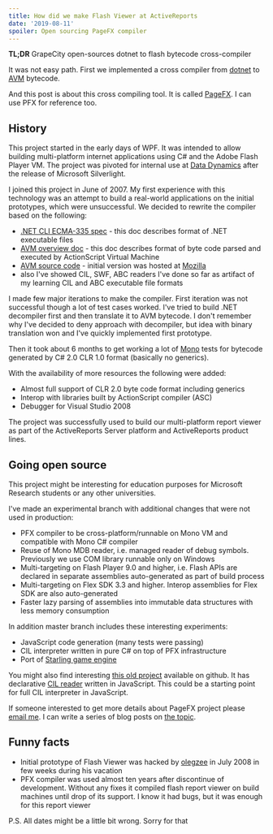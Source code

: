 ```yaml
---
title: How did we make Flash Viewer at ActiveReports
date: '2019-08-11'
spoiler: Open sourcing PageFX compiler
---
```


__TL;DR__ GrapeCity open-sources dotnet to flash bytecode cross-compiler

It was not easy path. First we implemented a cross compiler from [dotnet](https://en.wikipedia.org/wiki/Common_Intermediate_Language) to [AVM](https://www.adobe.com/content/dam/acom/en/devnet/pdf/avm2overview.pdf) bytecode.

And this post is about this cross compiling tool. It is called [PageFX](https://github.com/GrapeCity/pagefx). I can use PFX for reference too.

## History

This project started in the early days of WPF. It was intended to allow building multi-platform internet applications using C# and the Adobe Flash Player VM. The project was pivoted for internal use at [Data Dynamics](https://en.wikipedia.org/wiki/Data_Dynamics) after the release of Microsoft Silverlight.

I joined this project in June of 2007. My first experience with this technology was an attempt to build a real-world applications on the initial prototypes, which were unsuccessful. We decided to rewrite the compiler based on the following:
- [.NET CLI ECMA-335 spec](https://www.ecma-international.org/publications/files/ECMA-ST/ECMA-335.pdf) - this doc describes format of .NET executable files
- [AVM overview doc](https://www.adobe.com/content/dam/acom/en/devnet/pdf/avm2overview.pdf) - this doc describes format of byte code parsed and executed by ActionScript Virtual Machine
- [AVM source code](https://github.com/adobe/avmplus) - initial version was hosted at [Mozilla](https://hg.mozilla.org/tamarin-central)
- also I've showed CIL, SWF, ABC readers I've done so far as artifact of my learning CIL and ABC executable file formats

I made few major iterations to make the compiler.
First iteration was not successful though a lot of test cases worked. I've tried to build .NET decompiler first and then translate it to AVM bytecode.
I don't remember why I've decided to deny approach with decompiler, but idea with binary translation won and I've quickly implemented first prototype.

Then it took about 6 months to get working a lot of [Mono](https://www.mono-project.com/) tests for bytecode generated by C# 2.0 CLR 1.0 format (basically no generics).

With the availability of more resources the following were added:
- Almost full support of CLR 2.0 byte code format including generics
- Interop with libraries built by ActionScript compiler (ASC)
- Debugger for Visual Studio 2008

The project was successfully used to build our multi-platform report viewer as part of the ActiveReports Server platform and ActiveReports product lines.

## Going open source

This project might be interesting for education purposes for Microsoft Research students or any other universities.

I've made an experimental branch with additional changes that were not used in production:

- PFX compiler to be cross-platform/runnable on Mono VM and compatible with Mono C# compiler
- Reuse of Mono MDB reader, i.e. managed reader of debug symbols. Previously we use COM library runnable only on Windows
- Multi-targeting on Flash Player 9.0 and higher, i.e. Flash APIs are declared in separate assemblies auto-generated as part of build process
- Multi-targeting on Flex SDK 3.3 and higher. Interop assemblies for Flex SDK are also auto-generated
- Faster lazy parsing of assemblies into immutable data structures with less memory consumption

In addition master branch includes these interesting experiments:
- JavaScript code generation (many tests were passing)
- CIL interpreter written in pure C# on top of PFX infrastructure
- Port of [Starling game engine](https://gamua.com/starling/)

You might also find interesting [this old project](https://github.com/sergeyt/cil.js) available on github.
It has declarative [CIL reader](https://github.com/sergeyt/cil.js/blob/master/src/runtime/meta.js) written in JavaScript.
This could be a starting point for full CIL interpreter in JavaScript.

If someone interested to get more details about PageFX project please [email me](mailto:stodyshev@gmail.com).
I can write a series of blog posts on [the topic](/pfx-is-interesting/).

## Funny facts

- Initial prototype of Flash Viewer was hacked by [olegzee](https://twitter.com/olegzeee) in July 2008 in few weeks during his vacation
- PFX compiler was used almost ten years after discontinue of development. Without any fixes it compiled flash report viewer on build machines until drop of its support. I know it had bugs, but it was enough for this report viewer

P.S. All dates might be a little bit wrong. Sorry for that
